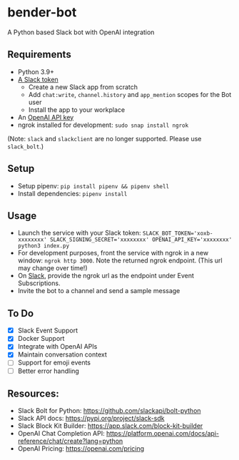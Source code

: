 # bender-bot

A Python based Slack bot with OpenAI integration

## Requirements
- Python 3.9+
- [A Slack token](https://api.slack.com/apps)
	- Create a new Slack app from scratch
	- Add `chat:write`, `channel.history` and `app_mention` scopes for the Bot user
	- Install the app to your workplace
- An [OpenAI API key](https://platform.openai.com/account/api-keys)
- ngrok installed for development: `sudo snap install ngrok`

(Note: `slack` and `slackclient` are no longer supported. Please use `slack_bolt`.)

## Setup
- Setup pipenv: `pip install pipenv && pipenv shell`
- Install dependencies: `pipenv install`

## Usage
- Launch the service with your Slack token: `SLACK_BOT_TOKEN='xoxb-xxxxxxxx' SLACK_SIGNING_SECRET='xxxxxxxx' OPENAI_API_KEY='xxxxxxxx' python3 index.py` 
- For development purposes, front the service with ngrok in a new window: `ngrok http 3000`. Note the returned ngrok endpoint. (This url may change over time!)
- On [Slack](https://api.slack.com/apps), provide the ngrok url as the endpoint under Event Subscriptions.
- Invite the bot to a channel and send a sample message

## To Do
- [x] Slack Event Support
- [x] Docker Support
- [x] Integrate with OpenAI APIs
- [x] Maintain conversation context
- [ ] Support for emoji events
- [ ] Better error handling

## Resources:
- Slack Bolt for Python: https://github.com/slackapi/bolt-python
- Slack API docs: https://pypi.org/project/slack-sdk
- Slack Block Kit Builder: https://app.slack.com/block-kit-builder
- OpenAI Chat Completion API: https://platform.openai.com/docs/api-reference/chat/create?lang=python
- OpenAI Pricing: https://openai.com/pricing